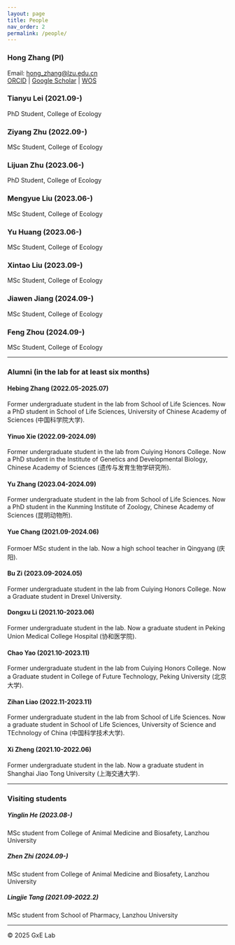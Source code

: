 ```yaml
---
layout: page
title: People
nav_order: 2
permalink: /people/
---
```


### Hong Zhang (PI)

Email: hong_zhang@lzu.edu.cn <br/>
[ORCID](https://orcid.org/0000-0002-4064-9432) | [Google Scholar](https://scholar.google.com/citations?hl=en&user=dxVoC_kAAAAJ&view_op=list_works&sortby=pubdate) | [WOS](https://www.webofscience.com/wos/author/record/HZJ-4223-2023)

### Tianyu Lei (2021.09-)

PhD Student, College of Ecology

### Ziyang Zhu (2022.09-)

MSc Student, College of Ecology

### Lijuan Zhu (2023.06-)

PhD Student, College of Ecology

### Mengyue Liu (2023.06-)

MSc Student, College of Ecology

### Yu Huang (2023.06-)

MSc Student, College of Ecology

### Xintao Liu (2023.09-)

MSc Student, College of Ecology

### Jiawen Jiang (2024.09-)

MSc Student, College of Ecology

### Feng Zhou (2024.09-)

MSc Student, College of Ecology

--------------------------------------------


### Alumni (in the lab for at least six months)

#### Hebing Zhang (2022.05-2025.07)

Former undergraduate student in the lab from School of Life Sciences. Now a PhD student in School of Life Sciences, University of Chinese Academy of Sciences (中国科学院大学).

#### Yinuo Xie (2022.09-2024.09)

Former undergraduate student in the lab from Cuiying Honors College. Now a PhD student in the Institute of Genetics and Developmental Biology, Chinese Academy of Sciences (遗传与发育生物学研究所).

#### Yu Zhang (2023.04-2024.09)

Former undergraduate student in the lab from School of Life Sciences. Now a PhD student in the Kunming Institute of Zoology, Chinese Academy of Sciences (昆明动物所).

#### Yue Chang (2021.09-2024.06)

Formoer MSc student in the lab. Now a high school teacher in Qingyang (庆阳).

#### Bu Zi (2023.09-2024.05)

Former undergraduate student in the lab from Cuiying Honors College. Now a Graduate student in Drexel University. 

#### Dongxu Li (2021.10-2023.06)

Former undergraduate student in the lab. Now a graduate student in Peking Union Medical College Hospital (协和医学院).

#### Chao Yao (2021.10-2023.11)

Former undergraduate student in the lab from Cuiying Honors College. Now a Graduate student in College of Future Technology, Peking University (北京大学). 

#### Zihan Liao (2022.11-2023.11)

Former undergraduate student in the lab from School of Life Sciences. Now a graduate student in  School of Life Sciences, University of Science and TEchnology of China (中国科学技术大学). 

#### Xi Zheng (2021.10-2022.06)

Former undergraduate student in the lab. Now a graduate student in Shanghai Jiao Tong University (上海交通大学). 


--------------------------------------------


### Visiting students

##### Yinglin He (2023.08-)

MSc student from College of Animal Medicine and Biosafety, Lanzhou University

##### Zhen Zhi (2024.09-)

MSc student from College of Animal Medicine and Biosafety, Lanzhou University

##### Lingjie Tang (2021.09-2022.2)

MSc student from School of Pharmacy, Lanzhou University

-----

© 2025 GxE Lab
